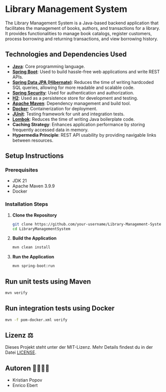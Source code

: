 # Library Management System

The Library Management System is a Java-based backend application that facilitates the management of books, authors, and transactions for a library. It provides functionalities to manage book catalogs, register customers, process borrowing and returning transactions, and view borrowing history.

## Technologies and Dependencies Used

- **[Java](https://www.oracle.com/java/)**: Core programming language.
- **[Spring Boot](https://spring.io/projects/spring-boot)**: Used to build hassle-free web applications and write REST APIs.
- **[Spring Data JPA (Hibernate)](https://spring.io/projects/spring-data-jpa)**: Reduces the time of writing hardcoded SQL queries, allowing for more readable and scalable code.
- **[Spring Security](https://spring.io/projects/spring-security)**: Used for authentication and authorization.
- **[H2](https://www.h2database.com/html/main.html)**: Used as a persistence store for development and testing.
- **[Apache Maven](https://maven.apache.org/)**: Dependency management and build tool.
- **[Docker](https://www.docker.com/)**: Containerization for deployment.
- **[JUnit](https://junit.org/)**: Testing framework for unit and integration tests.
- **[Lombok](https://projectlombok.org/)**: Reduces the time of writing Java boilerplate code.
- **Caching Strategy**: Enhances application performance by storing frequently accessed data in memory.
- **Hypermedia Principle**: REST API usability by providing navigable links between resources.



## Setup Instructions

### Prerequisites

- JDK 21
- Apache Maven 3.9.9
- Docker

### Installation Steps

1. **Clone the Repository**
   ```bash
   git clone https://github.com/your-username/Library-Management-System.git
   cd LibraryManagementSystem
   ```
2. **Build the Application**
   ```bash
   mvn clean install
   ```
3. **Run the Application**
   ```bash
   mvn spring-boot:run
   ```
## Run unit tests using Maven
 ```bash
mvn verify
```
## Run integration tests using Docker
 ```bash
mvn -f pom-docker.xml verify
```
## Lizenz ⚖️

Dieses Projekt steht unter der MIT-Lizenz. Mehr Details findest du in der Datei [LICENSE](LICENSE).

## Autoren 👨‍💻👩‍💻

*   Kristian Popov
*   Enrico Ebert

